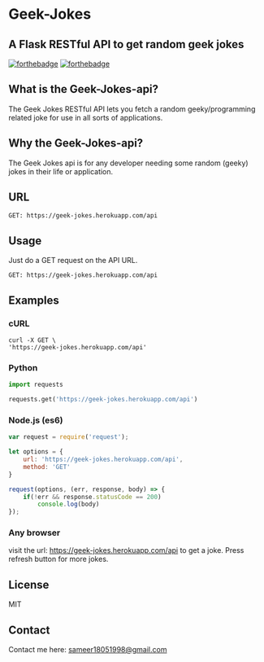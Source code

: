 # Geek-Jokes

## A Flask RESTful API to get random geek jokes
[![forthebadge](http://forthebadge.com/images/badges/made-with-python.svg)](http://forthebadge.com)
[![forthebadge](http://forthebadge.com/images/badges/gluten-free.svg)](http://forthebadge.com)

## What is the Geek-Jokes-api?
The Geek Jokes RESTful API lets you fetch a random geeky/programming related joke for use in all sorts of applications.

## Why the Geek-Jokes-api?
The Geek Jokes api is for any developer needing some random (geeky) jokes in their life or application.

## URL
```
GET: https://geek-jokes.herokuapp.com/api
```

## Usage
Just do a GET request on the API URL.
```
GET: https://geek-jokes.herokuapp.com/api
```

## Examples

### cURL
```
curl -X GET \
'https://geek-jokes.herokuapp.com/api'
```

### Python
```Python
import requests

requests.get('https://geek-jokes.herokuapp.com/api')
```

### Node.js (es6)
```Javascript
var request = require('request');

let options = {
    url: 'https://geek-jokes.herokuapp.com/api',
    method: 'GET'
}

request(options, (err, response, body) => {
    if(!err && response.statusCode == 200)
        console.log(body)
});
```
 ### Any browser
 visit the url: https://geek-jokes.herokuapp.com/api to get a joke. Press refresh button for more jokes.

## License
MIT

## Contact
Contact me here: [sameer18051998@gmail.com](mailto:sameer18051998@gmail.com)

